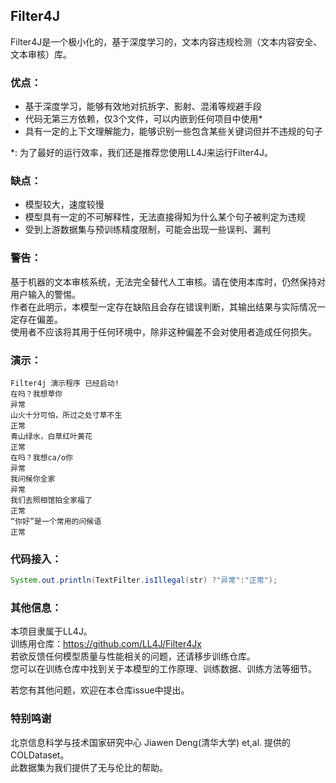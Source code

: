 Filter4J
---
Filter4J是一个极小化的，基于深度学习的，文本内容违规检测（文本内容安全、文本审核）库。

### 优点：

- 基于深度学习，能够有效地对抗拆字、影射、混淆等规避手段
- 代码无第三方依赖，仅3个文件，可以内嵌到任何项目中使用*
- 具有一定的上下文理解能力，能够识别一些包含某些关键词但并不违规的句子

*: 为了最好的运行效率，我们还是推荐您使用LL4J来运行Filter4J。

### 缺点：

- 模型较大，速度较慢
- 模型具有一定的不可解释性，无法直接得知为什么某个句子被判定为违规
- 受到上游数据集与预训练精度限制，可能会出现一些误判、漏判

### 警告：

基于机器的文本审核系统，无法完全替代人工审核。请在使用本库时，仍然保持对用户输入的警惕。  
作者在此明示，本模型一定存在缺陷且会存在错误判断，其输出结果与实际情况一定存在偏差。  
使用者不应该将其用于任何环境中，除非这种偏差不会对使用者造成任何损失。

### 演示：

````text
Filter4j 演示程序 已经启动!
在吗？我想草你
异常
山火十分可怕，所过之处寸草不生
正常
青山绿水，白草红叶黄花
正常
在吗？我想ca/o你
异常
我问候你全家
异常
我们去照相馆拍全家福了
正常
“你好”是一个常用的问候语
正常
````

### 代码接入：

````java
System.out.println(TextFilter.isIllegal(str) ?"异常":"正常");
````

### 其他信息：

本项目隶属于LL4J。  
训练用仓库：https://github.com/LL4J/Filter4Jx  
若欲反馈任何模型质量与性能相关的问题，还请移步训练仓库。  
您可以在训练仓库中找到关于本模型的工作原理、训练数据、训练方法等细节。  

若您有其他问题，欢迎在本仓库issue中提出。  

### 特别鸣谢
北京信息科学与技术国家研究中心 Jiawen Deng(清华大学) et,al. 提供的COLDataset。  
此数据集为我们提供了无与伦比的帮助。
